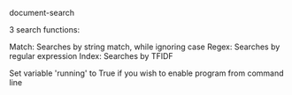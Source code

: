 document-search

3 search functions:

Match: Searches by string match, while ignoring case
Regex: Searches by regular expression
Index: Searches by TFIDF

Set variable 'running' to True if you wish to enable program from command line